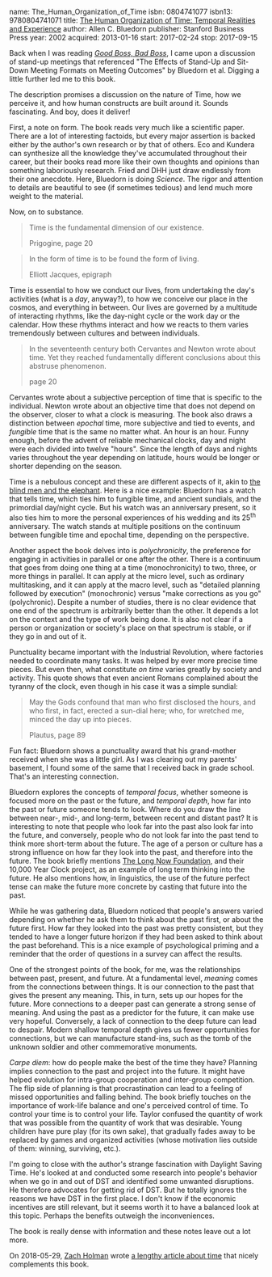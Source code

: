name: The_Human_Organization_of_Time
isbn: 0804741077
isbn13: 9780804741071
title: [The Human Organization of Time: Temporal Realities and Experience](http://amzn.com/0804741077)
author: Allen C. Bluedorn
publisher: Stanford Business Press
year: 2002
acquired: 2013-01-16
start: 2017-02-24
stop: 2017-09-15

Back when I was reading [_Good Boss, Bad Boss_](#Good_Boss_Bad_Boss), I
came upon a discussion of stand-up meetings that referenced "The Effects of
Stand-Up and Sit-Down Meeting Formats on Meeting Outcomes" by Bluedorn et al.
Digging a little further led me to this book.

The description promises a discussion on the nature of Time, how we perceive it,
and how human constructs are built around it.  Sounds fascinating.  And boy,
does it deliver!

First, a note on form.  The book reads very much like a scientific paper.  There
are a lot of interesting factoids, but every major assertion is backed either by
the author's own research or by that of others.  Eco and Kundera can synthesize
all the knowledge they've accumulated throughout their career, but their books
read more like their own thoughts and opinions than something laboriously
research.  Fried and DHH just draw endlessly from their one anecdote.  Here,
Bluedorn is doing _Science_.  The rigor and attention to details are beautiful
to see (if sometimes tedious) and lend much more weight to the material.

Now, on to substance.

> Time is the fundamental dimension of our existence.
> <footer>Prigogine, page 20</footer>

> In the form of time is to be found the form of living.
> <footer>Elliott Jacques, epigraph</footer>

Time is essential to how we conduct our lives, from undertaking the day's
activities (what is a _day_, anyway?), to how we conceive our place in the
cosmos, and everything in between.  Our lives are governed by a multitude of
interacting rhythms, like the day-night cycle or the work day or the calendar.
How these rhythms interact and how we reacts to them varies tremendously between
cultures and between individuals.

> In the seventeenth century both Cervantes and Newton wrote about time.  Yet
> they reached fundamentally different conclusions about this abstruse
> phenomenon.
> <footer>page 20</footer>

Cervantes wrote about a subjective perception of time that is specific to the
individual.  Newton wrote about an objective time that does not depend on the
observer, closer to what a clock is measuring.  The book also draws a
distinction between _epochal_ time, more subjective and tied to events, and
_fungible_ time that is the same no matter what.  An hour is an hour.  Funny
enough, before the advent of reliable mechanical clocks, day and night were each
divided into twelve "hours".  Since the length of days and nights varies
throughout the year depending on latitude, hours would be longer or shorter
depending on the season.

Time is a nebulous concept and these are different aspects of it, akin to
[the blind men and the elephant](https://en.wikipedia.org/wiki/Blind_men_and_an_elephant).
Here is a nice example: Bluedorn has a watch that tells time, which ties him to
fungible time, and ancient sundials, and the primordial day/night cycle.  But
his watch was an anniversary present, so it also ties him to more the personal
experiences of his wedding and its 25<sup>th</sup> anniversary.  The watch
stands at multiple positions on the continuum between fungible time and epochal
time, depending on the perspective.

Another aspect the book delves into is _polychronicity_, the preference for
engaging in activities in parallel or one after the other.  There is a continuum
that goes from doing one thing at a time (monochronicity) to two, three, or more
things in parallel.  It can apply at the micro level, such as ordinary
multitasking, and it can apply at the macro level, such as "detailed planning
followed by execution" (monochronic) versus "make corrections as you go"
(polychronic).  Despite a number of studies, there is no clear evidence that one
end of the spectrum is arbitrarily better than the other.  It depends a lot on
the context and the type of work being done.  It is also not clear if a person
or organization or society's place on that spectrum is stable, or if they go in
and out of it.

Punctuality became important with the Industrial Revolution, where factories
needed to coordinate many tasks.  It was helped by ever more precise time
pieces.  But even then, what constitute _on time_ varies greatly by society and
activity.  This quote shows that even ancient Romans complained about the
tyranny of the clock, even though in his case it was a simple sundial:

> May the Gods confound that man who first disclosed the hours, and who first,
> in fact, erected a sun-dial here; who, for wretched me, minced the day up into
> pieces.
> <footer>Plautus, page 89</footer>

Fun fact: Bluedorn shows a punctuality award that his grand-mother received when
she was a little girl.  As I was clearing out my parents' basement, I found some
of the same that I received back in grade school.  That's an interesting
connection.

Bluedorn explores the concepts of _temporal focus_, whether someone is focused
more on the past or the future, and _temporal depth_, how far into the past or
future someone tends to look.  Where do you draw the line between near-, mid-,
and long-term, between recent and distant past?  It is interesting to note that
people who look far into the past also look far into the future, and conversely,
people who do not look far into the past tend to think more short-term about the
future.  The age of a person or culture has a strong influence on how far they
look into the past, and therefore into the future.  The book briefly mentions
[The Long Now Foundation](http://longnow.org), and their 10,000 Year Clock
project, as an example of long term thinking into the future.  He also mentions
how, in linguistics, the use of the future perfect tense can make the future
more concrete by casting that future into the past.

While he was gathering data, Bluedorn noticed that people's answers varied
depending on whether he ask them to think about the past first, or about the
future first.  How far they looked into the past was pretty consistent, but they
tended to have a longer future horizon if they had been asked to think about the
past beforehand.  This is a nice example of psychological priming and a reminder
that the order of questions in a survey can affect the results.

One of the strongest points of the book, for me, was the relationships between
past, present, and future.  At a fundamental level, _meaning_ comes from the
connections between things.  It is our connection to the past that gives the
present any meaning.  This, in turn, sets up our hopes for the future.  More
connections to a deeper past can generate a strong sense of meaning.  And using
the past as a predictor for the future, it can make use very hopeful.
Conversely, a lack of connection to the deep future can lead to despair.  Modern
shallow temporal depth gives us fewer opportunities for connections, but we can
manufacture stand-ins, such as the tomb of the unknown soldier and other
commemorative monuments.

_Carpe diem_: how do people make the best of the time they have?  Planning
implies connection to the past and project into the future.  It might have
helped evolution for intra-group cooperation and inter-group competition.  The
flip side of planning is that procrastination can lead to a feeling of missed
opportunities and falling behind.  The book briefly touches on the importance of
work-life balance and one's perceived control of time.  To control your time is
to control your life.  Taylor confused the quantity of work that was possible
from the quantity of work that was desirable.  Young children have pure play
(for its own sake), that gradually fades away to be replaced by games and
organized activities (whose motivation lies outside of them: winning, surviving,
etc.).

I'm going to close with the author's strange fascination with Daylight Saving
Time.  He's looked at and conducted some research into people's behavior when
we go in and out of DST and identified some unwanted disruptions.  He therefore
advocates for getting rid of DST.  But he totally ignores the reasons we have
DST in the first place.  I don't know if the economic incentives are still
relevant, but it seems worth it to have a balanced look at this topic.  Perhaps
the benefits outweigh the inconveniences.

The book is really dense with information and these notes leave out a lot more.

On 2018-05-29, [Zach Holman](https://zachholman.com/) wrote
[a lengthy article about time](https://zachholman.com/talk/utc-is-enough-for-everyone-right)
that nicely complements this book.
